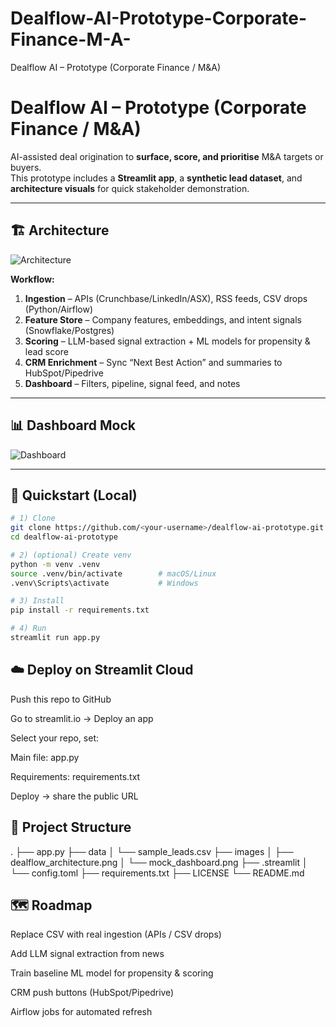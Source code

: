# Dealflow-AI-Prototype-Corporate-Finance-M-A-
Dealflow AI – Prototype (Corporate Finance / M&amp;A)

# Dealflow AI – Prototype (Corporate Finance / M&A)

AI-assisted deal origination to **surface, score, and prioritise** M&A targets or buyers.  
This prototype includes a **Streamlit app**, a **synthetic lead dataset**, and **architecture visuals** for quick stakeholder demonstration.

---

## 🏗 Architecture

![Architecture](images/dealflow_architecture.png)

**Workflow:**  
1. **Ingestion** – APIs (Crunchbase/LinkedIn/ASX), RSS feeds, CSV drops (Python/Airflow)  
2. **Feature Store** – Company features, embeddings, and intent signals (Snowflake/Postgres)  
3. **Scoring** – LLM-based signal extraction + ML models for propensity & lead score  
4. **CRM Enrichment** – Sync “Next Best Action” and summaries to HubSpot/Pipedrive  
5. **Dashboard** – Filters, pipeline, signal feed, and notes

---

## 📊 Dashboard Mock

![Dashboard](images/mock_dashboard.png)

---

## 🚀 Quickstart (Local)

```bash
# 1) Clone
git clone https://github.com/<your-username>/dealflow-ai-prototype.git
cd dealflow-ai-prototype

# 2) (optional) Create venv
python -m venv .venv
source .venv/bin/activate        # macOS/Linux
.venv\Scripts\activate           # Windows

# 3) Install
pip install -r requirements.txt

# 4) Run
streamlit run app.py
```

## ☁️ Deploy on Streamlit Cloud
Push this repo to GitHub

Go to streamlit.io → Deploy an app

Select your repo, set:

Main file: app.py

Requirements: requirements.txt

Deploy → share the public URL

## 📁 Project Structure

.
├── app.py
├── data
│   └── sample_leads.csv
├── images
│   ├── dealflow_architecture.png
│   └── mock_dashboard.png
├── .streamlit
│   └── config.toml
├── requirements.txt
├── LICENSE
└── README.md

## 🗺 Roadmap
 Replace CSV with real ingestion (APIs / CSV drops)

 Add LLM signal extraction from news

 Train baseline ML model for propensity & scoring

 CRM push buttons (HubSpot/Pipedrive)

 Airflow jobs for automated refresh

